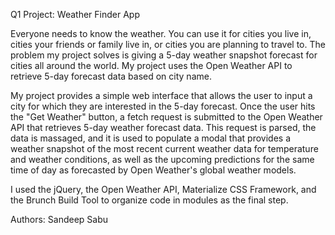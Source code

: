 Q1 Project: Weather Finder App

Everyone needs to know the weather.  You can use it for cities you live in, cities your friends or family live in, or cities you are planning to travel to.
The problem my project solves is giving a 5-day weather snapshot forecast for cities all around the world.  My project uses the Open Weather API to retrieve 5-day forecast data based on city name.

My project provides a simple web interface that allows the user to input a city for which they are interested in the 5-day forecast.  Once the user hits the "Get Weather" button, a fetch request is submitted to the Open Weather API that retrieves 5-day weather forecast data.  This request is parsed, the data is massaged, and it is used to populate a modal that provides a weather snapshot of the most recent current weather data for temperature and weather conditions, as well as the upcoming predictions for the same time of day as forecasted by Open Weather's global weather models.

I used the jQuery, the Open Weather API, Materialize CSS Framework, and the Brunch Build Tool to organize code in modules as the final step.  

Authors:  Sandeep Sabu  
